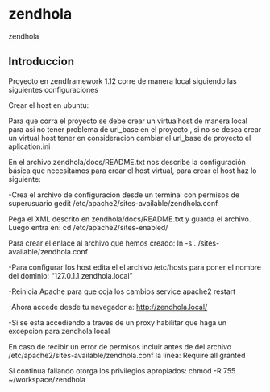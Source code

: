 zendhola
========

zendhola

Introduccion
--------

Proyecto en zendframework 1.12 corre de manera local siguiendo las siguientes configuraciones 


Crear el host en ubuntu:

Para que corra el proyecto se debe crear un virtualhost de manera local para asi no tener problema de url_base en el proyecto ,
si no se desea crear un virtual host tener en consideracion cambiar el url_base de proyecto el aplication.ini
 
En el archivo zendhola/docs/README.txt nos describe la configuración básica que necesitamos para crear el host virtual, para crear el host haz lo siguiente:

-Crea el archivo de configuración desde un terminal con permisos de superusuario
gedit /etc/apache2/sites-available/zendhola.conf

Pega el XML descrito en zendhola/docs/README.txt y guarda el archivo. Luego entra en:
cd /etc/apache2/sites-enabled/

Para crear el enlace al archivo que hemos creado:
ln -s ../sites-available/zendhola.conf

-Para configurar los host edita el el archivo /etc/hosts para poner el nombre del dominio: “127.0.1.1 zendhola.local”

-Reinicia Apache para que coja los cambios
service apache2 restart

-Ahora accede desde tu navegador a:
http://zendhola.local/

-Si se esta accediendo a traves de un proxy habilitar que haga un excepcion para zendhola.local


En caso de recibir un error de permisos incluir antes de </Directory> del archivo /etc/apache2/sites-available/zendhola.conf la línea:
Require all granted

Si continua fallando otorga los privilegios apropiados:
chmod -R 755 ~/workspace/zendhola


